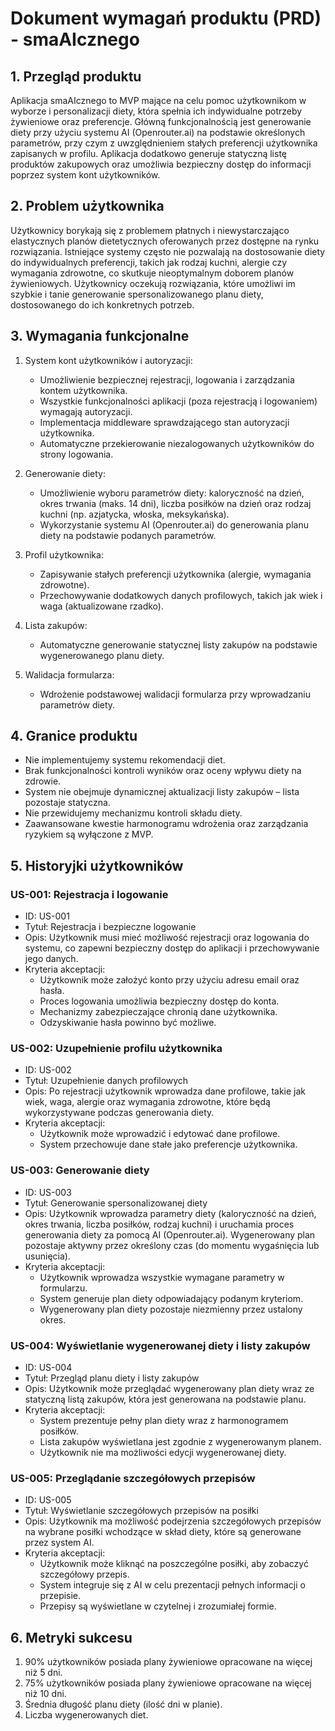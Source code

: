 # Dokument wymagań produktu (PRD) - smaAIcznego

## 1. Przegląd produktu

Aplikacja smaAIcznego to MVP mające na celu pomoc użytkownikom w wyborze i personalizacji diety, która spełnia ich indywidualne potrzeby żywieniowe oraz preferencje. Główną funkcjonalnością jest generowanie diety przy użyciu systemu AI (Openrouter.ai) na podstawie określonych parametrów, przy czym z uwzględnieniem stałych preferencji użytkownika zapisanych w profilu. Aplikacja dodatkowo generuje statyczną listę produktów zakupowych oraz umożliwia bezpieczny dostęp do informacji poprzez system kont użytkowników.

## 2. Problem użytkownika

Użytkownicy borykają się z problemem płatnych i niewystarczająco elastycznych planów dietetycznych oferowanych przez dostępne na rynku rozwiązania. Istniejące systemy często nie pozwalają na dostosowanie diety do indywidualnych preferencji, takich jak rodzaj kuchni, alergie czy wymagania zdrowotne, co skutkuje nieoptymalnym doborem planów żywieniowych. Użytkownicy oczekują rozwiązania, które umożliwi im szybkie i tanie generowanie spersonalizowanego planu diety, dostosowanego do ich konkretnych potrzeb.

## 3. Wymagania funkcjonalne

1. System kont użytkowników i autoryzacji:

   - Umożliwienie bezpiecznej rejestracji, logowania i zarządzania kontem użytkownika.
   - Wszystkie funkcjonalności aplikacji (poza rejestracją i logowaniem) wymagają autoryzacji.
   - Implementacja middleware sprawdzającego stan autoryzacji użytkownika.
   - Automatyczne przekierowanie niezalogowanych użytkowników do strony logowania.

2. Generowanie diety:
   - Umożliwienie wyboru parametrów diety: kaloryczność na dzień, okres trwania (maks. 14 dni), liczba posiłków na dzień oraz rodzaj kuchni (np. azjatycka, włoska, meksykańska).
   - Wykorzystanie systemu AI (Openrouter.ai) do generowania planu diety na podstawie podanych parametrów.
3. Profil użytkownika:
   - Zapisywanie stałych preferencji użytkownika (alergie, wymagania zdrowotne).
   - Przechowywanie dodatkowych danych profilowych, takich jak wiek i waga (aktualizowane rzadko).
4. Lista zakupów:
   - Automatyczne generowanie statycznej listy zakupów na podstawie wygenerowanego planu diety.
5. Walidacja formularza:
   - Wdrożenie podstawowej walidacji formularza przy wprowadzaniu parametrów diety.

## 4. Granice produktu

- Nie implementujemy systemu rekomendacji diet.
- Brak funkcjonalności kontroli wyników oraz oceny wpływu diety na zdrowie.
- System nie obejmuje dynamicznej aktualizacji listy zakupów – lista pozostaje statyczna.
- Nie przewidujemy mechanizmu kontroli składu diety.
- Zaawansowane kwestie harmonogramu wdrożenia oraz zarządzania ryzykiem są wyłączone z MVP.

## 5. Historyjki użytkowników

### US-001: Rejestracja i logowanie

- ID: US-001
- Tytuł: Rejestracja i bezpieczne logowanie
- Opis: Użytkownik musi mieć możliwość rejestracji oraz logowania do systemu, co zapewni bezpieczny dostęp do aplikacji i przechowywanie jego danych.
- Kryteria akceptacji:
  - Użytkownik może założyć konto przy użyciu adresu email oraz hasła.
  - Proces logowania umożliwia bezpieczny dostęp do konta.
  - Mechanizmy zabezpieczające chronią dane użytkownika.
  - Odzyskiwanie hasła powinno być możliwe.

### US-002: Uzupełnienie profilu użytkownika

- ID: US-002
- Tytuł: Uzupełnienie danych profilowych
- Opis: Po rejestracji użytkownik wprowadza dane profilowe, takie jak wiek, waga, alergie oraz wymagania zdrowotne, które będą wykorzystywane podczas generowania diety.
- Kryteria akceptacji:
  - Użytkownik może wprowadzić i edytować dane profilowe.
  - System przechowuje dane stałe jako preferencje użytkownika.

### US-003: Generowanie diety

- ID: US-003
- Tytuł: Generowanie spersonalizowanej diety
- Opis: Użytkownik wprowadza parametry diety (kaloryczność na dzień, okres trwania, liczba posiłków, rodzaj kuchni) i uruchamia proces generowania diety za pomocą AI (Openrouter.ai). Wygenerowany plan pozostaje aktywny przez określony czas (do momentu wygaśnięcia lub usunięcia).
- Kryteria akceptacji:
  - Użytkownik wprowadza wszystkie wymagane parametry w formularzu.
  - System generuje plan diety odpowiadający podanym kryteriom.
  - Wygenerowany plan diety pozostaje niezmienny przez ustalony okres.

### US-004: Wyświetlanie wygenerowanej diety i listy zakupów

- ID: US-004
- Tytuł: Przegląd planu diety i listy zakupów
- Opis: Użytkownik może przeglądać wygenerowany plan diety wraz ze statyczną listą zakupów, która jest generowana na podstawie planu.
- Kryteria akceptacji:
  - System prezentuje pełny plan diety wraz z harmonogramem posiłków.
  - Lista zakupów wyświetlana jest zgodnie z wygenerowanym planem.
  - Użytkownik nie ma możliwości edycji wygenerowanej diety.

### US-005: Przeglądanie szczegółowych przepisów

- ID: US-005
- Tytuł: Wyświetlanie szczegółowych przepisów na posiłki
- Opis: Użytkownik ma możliwość podejrzenia szczegółowych przepisów na wybrane posiłki wchodzące w skład diety, które są generowane przez system AI.
- Kryteria akceptacji:
  - Użytkownik może kliknąć na poszczególne posiłki, aby zobaczyć szczegółowy przepis.
  - System integruje się z AI w celu prezentacji pełnych informacji o przepisie.
  - Przepisy są wyświetlane w czytelnej i zrozumiałej formie.

## 6. Metryki sukcesu

1. 90% użytkowników posiada plany żywieniowe opracowane na więcej niż 5 dni.
2. 75% użytkowników posiada plany żywieniowe opracowane na więcej niż 10 dni.
3. Średnia długość planu diety (ilość dni w planie).
4. Liczba wygenerowanych diet.

